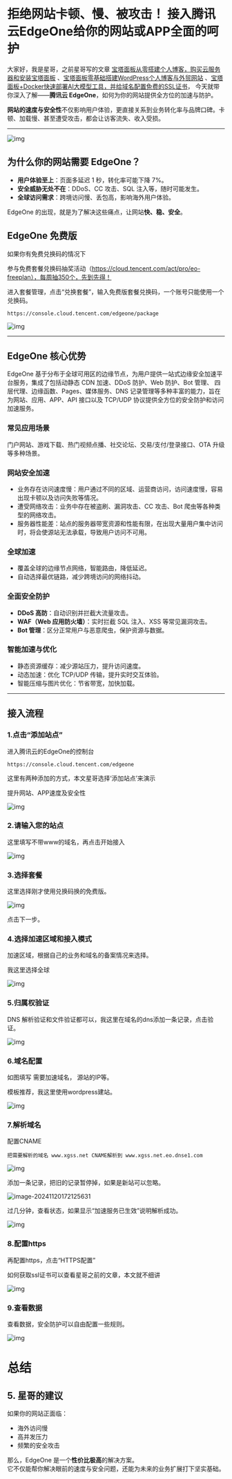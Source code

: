 # 拒绝网站卡顿、慢、被攻击！ 接入腾讯云EdgeOne给你的网站或APP全面的呵护



大家好，我是星哥，之前星哥写的文章 [宝塔面板从零搭建个人博客，购买云服务器和安装宝塔面板](https://mp.weixin.qq.com/s/DIgPUt4lN-XAQPqa3WkYIQ) 、[宝塔面板零基础搭建WordPress个人博客与外贸网站](https://mp.weixin.qq.com/s/qrEejnQcfziZerhiAvyq9A) 、[宝塔面板+Docker快速部署AI大模型工具，并给域名配置免费的SSL证书](https://mp.weixin.qq.com/s/bkDYWq4j3IzOew8xoz8Mpg)， 今天就带你深入了解——**腾讯云 EdgeOne**，如何为你的网站提供全方位的加速与防护。

**网站的速度与安全性**不仅影响用户体验，更直接关系到业务转化率与品牌口碑。卡顿、加载慢、甚至遭受攻击，都会让访客流失、收入受损。  

---

![img](https://imgoss.xgss.net/picgo-tx2025/QQ_1756897326719.png?tx)

## 为什么你的网站需要 EdgeOne？

- **用户体验至上**：页面多延迟 1 秒，转化率可能下降 7%。
- **安全威胁无处不在**：DDoS、CC 攻击、SQL 注入等，随时可能发生。
- **全球访问需求**：跨境访问慢、丢包高，影响海外用户体验。

EdgeOne 的出现，就是为了解决这些痛点，让网站**快、稳、安全**。

## EdgeOne 免费版

如果你有免费兑换码的情况下

参与免费套餐兑换码抽奖活动（https://cloud.tencent.com/act/pro/eo-freeplan），每周抽350个，先到先得！



进入套餐管理，点击“兑换套餐”，输入免费版套餐兑换码，一个账号只能使用一个兑换码。

```
https://console.cloud.tencent.com/edgeone/package
```

![img](https://imgoss.xgss.net/picgo-tx2025/QQ_1756896713628.png?tx)





---

## EdgeOne 核心优势

EdgeOne 基于分布于全球可用区的边缘节点，为用户提供一站式边缘安全加速平台服务，集成了包括动静态 CDN 加速、DDoS 防护、Web 防护、Bot 管理、 四层代理、边缘函数、Pages、媒体服务、DNS 记录管理等多种丰富的能力，旨在为网站、应用、APP、API 接口以及 TCP/UDP 协议提供全方位的安全防护和访问加速服务。

### 常见应用场景

门户网站、游戏下载、热门视频点播、社交论坛、交易/支付/登录接口、OTA 升级等多种场景。

### 网站安全加速

- 业务存在访问速度慢：用户通过不同的区域、运营商访问，访问速度慢，容易出现卡顿以及访问失败等情况。
- 遭受网络攻击：业务中存在被盗刷、漏洞攻击、CC 攻击、Bot 爬虫等各种类型的网络攻击。
- 服务器性能差：站点的服务器带宽资源和性能有限，在出现大量用户集中访问时，将会使源站无法承载，导致用户访问不可用。

### 全球加速
- 覆盖全球的边缘节点网络，智能路由，降低延迟。
- 自动选择最优链路，减少跨境访问的网络抖动。

### 全面安全防护
- **DDoS 高防**：自动识别并拦截大流量攻击。
- **WAF（Web 应用防火墙）**：实时拦截 SQL 注入、XSS 等常见漏洞攻击。
- **Bot 管理**：区分正常用户与恶意爬虫，保护资源与数据。

### 智能加速与优化
- 静态资源缓存：减少源站压力，提升访问速度。
- 动态加速：优化 TCP/UDP 传输，提升实时交互体验。
- 智能压缩与图片优化：节省带宽，加快加载。

---

## 接入流程



### 1.点击“添加站点”

进入腾讯云的EdgeOne的控制台

```
https://console.cloud.tencent.com/edgeone
```

这里有两种添加的方式，本文星哥选择‘添加站点’来演示

提升网站、APP速度及安全性

![img](https://imgoss.xgss.net/picgo-tx2025/QQ_1756894010090.png?tx)



### 2.请输入您的站点

这里填写不带www的域名，再点击开始接入

![img](https://imgoss.xgss.net/picgo-tx2025/QQ_1756894119266.png?tx)



### 3.选择套餐

这里选择刚才使用兑换码换的免费版。

![img](https://imgoss.xgss.net/picgo-tx2025/QQ_1756894146486.png?tx)

点击下一步。



### 4.选择加速区域和接入模式

加速区域，根据自己的业务和域名的备案情况来选择。

我这里选择全球

![img](https://imgoss.xgss.net/picgo-tx2025/QQ_1756894236565.png?tx)

### 5.归属权验证

DNS 解析验证和文件验证都可以，我这里在域名的dns添加一条记录，点击验证。

![img](https://imgoss.xgss.net/picgo-tx2025/QQ_1756894289498.png?tx)

### 6.域名配置

如图填写 需要加速域名， 源站的IP等。

模板推荐，我这里使用wordpress建站。

![img](https://imgoss.xgss.net/picgo-tx2025/QQ_1756894423359.png?tx)



### 7.解析域名

配置CNAME

```
把需要解析的域名 www.xgss.net CNAME解析到 www.xgss.net.eo.dnse1.com
```

![img](https://imgoss.xgss.net/picgo-tx2025/QQ_1756894520684.png?tx)



添加一条记录，把旧的记录暂停掉，如果是新站可以忽略。

![image-20241120172125631](https://imgoss.xgss.net/picgo2025/image-20241120172125631.png?aliyun)

过几分钟，查看状态，如果显示“加速服务已生效”说明解析成功。

![img](https://imgoss.xgss.net/picgo-tx2025/QQ_1756894904240.png?tx)



### 8.配置https

再配置https，点击“HTTPS配置”

如何获取ssl证书可以查看星哥之前的文章，本文就不细讲

![img](https://imgoss.xgss.net/picgo-tx2025/QQ_1756894982856.png?tx)



### 9.查看数据

查看数据，安全防护可以自由配置一些规则。

![img](https://imgoss.xgss.net/picgo-tx2025/QQ_1756896015125.png?tx)

# 总结

## 5. 星哥的建议

如果你的网站正面临：
- 海外访问慢
- 高并发压力
- 频繁的安全攻击

那么，EdgeOne 是一个**性价比极高**的解决方案。  
它不仅能帮你解决眼前的速度与安全问题，还能为未来的业务扩展打下坚实基础。

